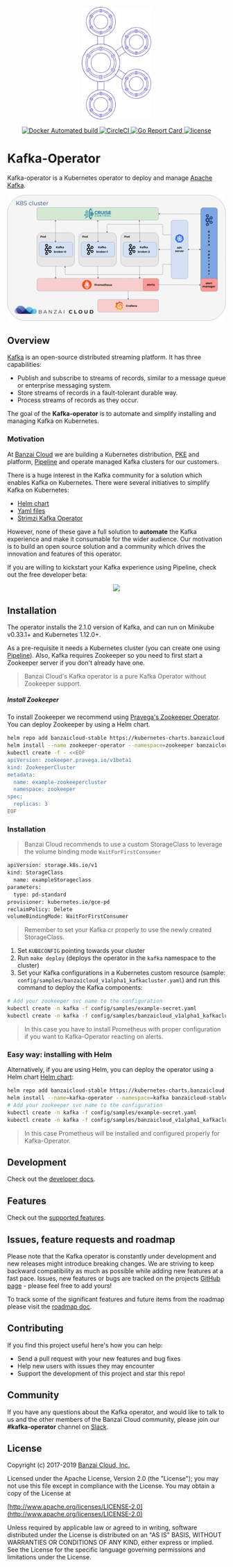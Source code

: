 <p align="center"><img src="docs/img/kafka_operator_logo.png" width="160"></p>

<p align="center">

  <a href="https://hub.docker.com/r/banzaicloud/kafka-operator/">
    <img src="https://img.shields.io/docker/cloud/automated/banzaicloud/kafka-operator.svg" alt="Docker Automated build">
  </a>

  <a href="https://circleci.com/gh/banzaicloud/kafka-operator">
    <img src="https://circleci.com/gh/banzaicloud/kafka-operator/tree/master.svg?style=shield" alt="CircleCI">
  </a>

  <a href="https://goreportcard.com/report/github.com/banzaicloud/kafka-operator">
    <img src="https://goreportcard.com/badge/github.com/banzaicloud/kafka-operator" alt="Go Report Card">
  </a>

  <a href="https://github.com/banzaicloud/kafka-operator/">
    <img src="https://img.shields.io/badge/license-Apache%20v2-orange.svg" alt="license">
  </a>

</p>

# Kafka-Operator

Kafka-operator is a Kubernetes operator to deploy and manage [Apache Kafka](https://kafka.apache.org).

![Kafka-operator architecture](docs/img/kafka-operator-arch.png)

## Overview

[Kafka](https://kafka.apache.org) is an open-source distributed streaming platform. It has three capabilities:
- Publish and subscribe to streams of records, similar to a message queue or enterprise messaging system.
- Store streams of records in a fault-tolerant durable way.
- Process streams of records as they occur.

The goal of the **Kafka-operator** is to automate and simplify installing and managing Kafka on Kubernetes.

### Motivation

At [Banzai Cloud](https://banzaicloud.com) we are building a Kubernetes distribution, [PKE](https://github.com/banzaicloud/pke) and platform, [Pipeline](https://github.com/banzaicloud/pipeline) and operate managed Kafka clusters for our customers.

There is a huge interest in the Kafka community for a solution which enables Kafka on Kubernetes.
There were several initiatives to simplify Kafka on Kubernetes:
- [Helm chart](https://github.com/confluentinc/cp-helm-charts/tree/master/charts/cp-kafka)
- [Yaml files](https://github.com/Yolean/kubernetes-kafka)
- [Strimzi Kafka Operator](https://github.com/strimzi/strimzi-kafka-operator)

However, none of these gave a full solution to **automate** the Kafka experience and make it consumable for the wider audience. Our motivation is to build an open source solution and a community which drives the innovation and features of this operator.

If you are willing to kickstart your Kafka experience using Pipeline, check out the free developer beta:
<p align="center">
  <a href="https://beta.banzaicloud.io">
  <img src="https://camo.githubusercontent.com/a487fb3128bcd1ef9fc1bf97ead8d6d6a442049a/68747470733a2f2f62616e7a6169636c6f75642e636f6d2f696d672f7472795f706970656c696e655f627574746f6e2e737667">
  </a>
</p>

## Installation

The operator installs the 2.1.0 version of Kafka, and can run on Minikube v0.33.1+ and Kubernetes 1.12.0+.

As a pre-requisite it needs a Kubernetes cluster (you can create one using [Pipeline](https://github.com/banzaicloud/pipeline)).
Also, Kafka requires Zookeeper so you need to first start a Zookeeper server if you don't already have one.

> Banzai Cloud's Kafka operator is a pure Kafka Operator without Zookeeper support.

##### Install Zookeeper

To install Zookeeper we recommend using [Pravega's Zookeeper Operator](https://github.com/pravega/zookeeper-operator).
You can deploy Zookeeper by using a Helm chart.

```bash
helm repo add banzaicloud-stable https://kubernetes-charts.banzaicloud.com/
helm install --name zookeeper-operator --namespace=zookeeper banzaicloud-stable/zookeeper-operator
kubectl create -f - <<EOF
apiVersion: zookeeper.pravega.io/v1beta1
kind: ZookeeperCluster
metadata:
  name: example-zookeepercluster
  namespace: zookeeper
spec:
  replicas: 3
EOF

```

### Installation

> Banzai Cloud recommends to use a custom StorageClass to leverage the volume binding mode `WaitForFirstConsumer`
```bash
apiVersion: storage.k8s.io/v1
kind: StorageClass
  name: exampleStorageclass
parameters:
  type: pd-standard
provisioner: kubernetes.io/gce-pd
reclaimPolicy: Delete
volumeBindingMode: WaitForFirstConsumer
```
> Remember to set your Kafka cr properly to use the newly created StorageClass.

1. Set `KUBECONFIG` pointing towards your cluster 
2. Run `make deploy` (deploys the operator in the `kafka` namespace to the cluster)
3. Set your Kafka configurations in a Kubernetes custom resource (sample: `config/samples/banzaicloud_v1alpha1_kafkacluster.yaml`) and run this command to deploy the Kafka components:

```bash
# Add your zookeeper svc name to the configuration
kubectl create -n kafka -f config/samples/example-secret.yaml
kubectl create -n kafka -f config/samples/banzaicloud_v1alpha1_kafkacluster.yaml
```

> In this case you have to install Prometheus with proper configuration if you want to Kafka-Operator reacting on alerts.


### Easy way: installing with Helm

Alternatively, if you are using Helm, you can deploy the operator using a Helm chart [Helm chart](https://github.com/banzaicloud/kafka-operator/tree/master/charts):

```bash
helm repo add banzaicloud-stable https://kubernetes-charts.banzaicloud.com/
helm install --name=kafka-operator --namespace=kafka banzaicloud-stable/kafka-operator -f config/samples/example-prometheus-alerts.yaml
# Add your zookeeper svc name to the configuration
kubectl create -n kafka -f config/samples/example-secret.yaml
kubectl create -n kafka -f config/samples/banzaicloud_v1alpha1_kafkacluster.yaml
```

> In this case Prometheus will be installed and configured properly for Kafka-Operator.

## Development

Check out the [developer docs](docs/developer.md).

## Features

Check out the [supported features](docs/features.md).

## Issues, feature requests and roadmap

Please note that the Kafka operator is constantly under development and new releases might introduce breaking changes. We are striving to keep backward compatibility as much as possible while adding new features at a fast pace. Issues, new features or bugs are tracked on the projects [GitHub page](https://github.com/banzaicloud/kafka-operator/issues) - please feel free to add yours!

To track some of the significant features and future items from the roadmap please visit the [roadmap doc](docs/roadmap.md).

## Contributing

If you find this project useful here's how you can help:

- Send a pull request with your new features and bug fixes
- Help new users with issues they may encounter
- Support the development of this project and star this repo!

## Community

If you have any questions about the Kafka operator, and would like to talk to us and the other members of the Banzai Cloud community, please join our **#kafka-operator** channel on [Slack](https://slack.banzaicloud.io/).

## License

Copyright (c) 2017-2019 [Banzai Cloud, Inc.](https://banzaicloud.com)

Licensed under the Apache License, Version 2.0 (the "License");
you may not use this file except in compliance with the License.
You may obtain a copy of the License at

[http://www.apache.org/licenses/LICENSE-2.0](http://www.apache.org/licenses/LICENSE-2.0)

Unless required by applicable law or agreed to in writing, software
distributed under the License is distributed on an "AS IS" BASIS,
WITHOUT WARRANTIES OR CONDITIONS OF ANY KIND, either express or implied.
See the License for the specific language governing permissions and
limitations under the License.
